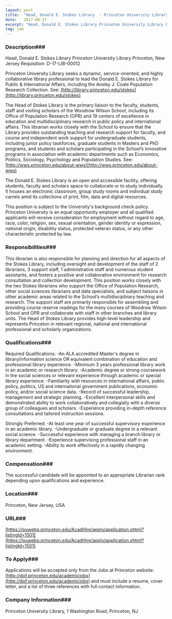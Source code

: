 ```yaml
---
layout: post
title:  "Head, Donald E. Stokes Library  - Princeton University Library"
date:   2017-08-17
excerpt: "Head, Donald E. Stokes Library Princeton University Library Princeton, New Jersey Requisition: D-17-LIB-00012 Princeton University Library seeks a dynamic, service-oriented, and highly collaborative library professional to lead the Donald E. Stokes Library for Public & International Affairs, including the Ansley J. Coale Population Research Collection. See: [http://library.princeton.edu/stokes](http://library.princeton.edu/stokes) The Head of..."
tag: job
---
```


### Description###

Head, Donald E. Stokes Library 
Princeton University Library
Princeton, New Jersey
Requisition: D-17-LIB-00012

Princeton University Library seeks a dynamic, service-oriented, and highly collaborative library professional to lead the Donald E. Stokes Library for Public & International Affairs, including the Ansley J. Coale Population Research Collection. See: [http://library.princeton.edu/stokes](http://library.princeton.edu/stokes)

The Head of Stokes Library is the primary liaison to the faculty, students, staff and visiting scholars of the Woodrow Wilson School, including its Office of Population Research (OPR) and 19 centers of excellence in education and multidisciplinary research in public policy and international affairs. This librarian works closely with the School to ensure that the Library provides outstanding teaching and research support for faculty, and course and independent work support for undergraduate students, including junior policy taskforces, graduate students in Masters and PhD programs, and students and scholars participating in the School’s innovative programs in association with academic departments such as Economics, Politics, Sociology, Psychology and Population Studies. 
See: [http://wws.princeton.edu/about-wws](http://wws.princeton.edu/about-wws)
   

The Donald E. Stokes Library is an open and accessible facility, offering students, faculty and scholars space to collaborate or to study individually. It houses an electronic classroom, group study rooms and individual study carrels amid its collections of print, film, data and digital resources.  

This position is subject to the University's background check policy. Princeton University is an equal opportunity employer and all qualified applicants will receive consideration for employment without regard to age, race, color, religion, sex, sexual orientation, gender identity or expression, national origin, disability status, protected veteran status, or any other characteristic protected by law.  




### Responsibilities###

This librarian is also responsible for planning and direction for all aspects of the Stokes Library, including oversight and development of the staff of 2 librarians, 3 support staff, 1 administrative staff and numerous student assistants, and fosters a positive and collaborative environment for research consultation and collection development. This position works closely with the two Stokes librarians who support the Office of Population Research, other social sciences librarians and data specialists, and subject liaisons in other academic areas related to the School’s multidisciplinary teaching and research. The support staff are primarily responsible for assembling and providing course reserve readings for the many courses of Woodrow Wilson School and OPR and collaborate with staff in other branches and library units.  The Head of Stokes Library provides high-level leadership and represents Princeton in relevant regional, national and international professional and scholarly organizations.


### Qualifications###

Required Qualifications: 
-An ALA accredited Master's degree in library/information science OR equivalent combination of education and professional library experience.
-Minimum 3 years professional library work in an academic or research library.
-Academic degree or strong coursework in the social sciences or relevant experience through academic or special library experience.
-Familiarity with resources in international affairs, public policy, politics, US and international government publications, economic policy, and/or social science data.
-Record of successful leadership, management and strategic planning.
-Excellent interpersonal skills and demonstrated ability to work collaboratively and collegially with a diverse group of colleagues and scholars. 
-Experience providing in-depth reference consultations and tailored instruction sessions.

 Strongly Preferred:
-At least one year of successful supervisory experience in an academic library.
-Undergraduate or graduate degree in a relevant social science.
-Successful experience with managing a branch library or library department.
-Experience supervising professional staff in an academic setting.
-Ability to work effectively in a rapidly changing environment.


### Compensation###

The successful candidate will be appointed to an appropriate Librarian rank depending upon qualifications and experience.


### Location###

Princeton, New Jersey, USA


### URL###

[https://puwebp.princeton.edu/AcadHire/apply/application.xhtml?listingId=1501](https://puwebp.princeton.edu/AcadHire/apply/application.xhtml?listingId=1501)

### To Apply###

 Applications will be accepted only from the Jobs at Princeton website: [http://dof.princeton.edu/academicjobs](http://dof.princeton.edu/academicjobs) and must include a resume, cover letter, and a list of three references with full contact information.


### Company Information###

Princeton University Library, 1 Washington Road, Princeton, NJ



